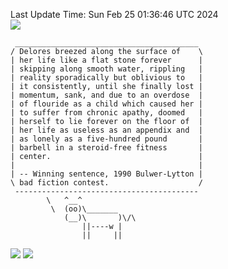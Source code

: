 Last Update Time: 
Sun Feb 25 01:36:46 UTC 2024
<br>![](https://img.shields.io/badge/%E5%A4%A7%E5%AE%B6-%E5%AE%89%E5%AE%89-green)<br>
```
 _________________________________________
/ Delores breezed along the surface of    \
| her life like a flat stone forever      |
| skipping along smooth water, rippling   |
| reality sporadically but oblivious to   |
| it consistently, until she finally lost |
| momentum, sank, and due to an overdose  |
| of flouride as a child which caused her |
| to suffer from chronic apathy, doomed   |
| herself to lie forever on the floor of  |
| her life as useless as an appendix and  |
| as lonely as a five-hundred pound       |
| barbell in a steroid-free fitness       |
| center.                                 |
|                                         |
| -- Winning sentence, 1990 Bulwer-Lytton |
\ bad fiction contest.                    /
 -----------------------------------------
        \   ^__^
         \  (oo)\_______
            (__)\       )\/\
                ||----w |
                ||     ||
```
![](https://github-readme-stats.vercel.app/api?username=chenlitw)
![](https://github-readme-stats.vercel.app/api/top-langs/?username=chenlitw)
